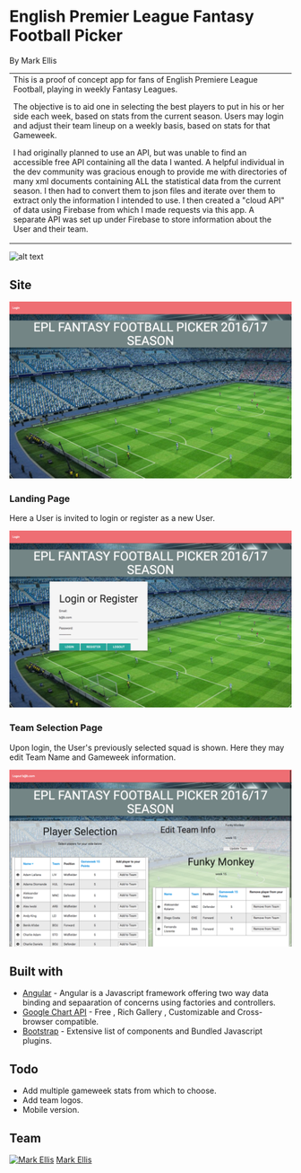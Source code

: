 # English Premier League Fantasy Football Picker

By Mark Ellis

<table>
<tr>
<td>
  This is a proof of concept app for fans of English Premiere League Football, playing in weekly Fantasy Leagues.

  The objective is to aid one in selecting the best players to put in his or her side each week, based on stats from the current season. Users may login and adjust their team lineup on a weekly basis, based on stats for that Gameweek.

  I had originally planned to use an API, but was unable to find an accessible free API containing all the data I wanted. A helpful individual in the dev community was gracious enough to provide me with directories of many xml documents containing ALL the statistical data from the current season. I then had to convert them to json files and iterate over them to extract only the information I intended to use. I then created a "cloud API" of data using Firebase from which I made requests via this app. A separate API was set up under Firebase to store information about the User and their team.
</td>
</tr>
</table>

![alt text](../images/EPL_FFP_ScreenShot.png "Description of this app")

## Site
![](/images/read_me_images/Screen%20Shot%202017-03-10%20at%203.28.51%20PM.png "Home page")

### Landing Page
Here a User is invited to login or register as a new User.

![](/images/read_me_images/Screen%20Shot%202017-03-10%20at%203.28.56%20PM.png "Login")

### Team Selection Page
Upon login, the User's previously selected squad is shown. Here they may edit Team Name and Gameweek information.

![](/images/read_me_images/Screen%20Shot%202017-03-10%20at%203.29.42%20PM.png "Login")

## Built with

- [Angular](https://www.w3schools.com/angular/angular_intro.asp) - Angular is a Javascript framework offering two way data binding and sepaaration of concerns using factories and controllers.
- [Google Chart API](https://developers.google.com/chart/interactive/docs/quick_start) - Free , Rich Gallery , Customizable and Cross-browser compatible.
- [Bootstrap](http://getbootstrap.com/) - Extensive list of components and  Bundled Javascript plugins.

## Todo
- Add multiple gameweek stats from which to choose.
- Add team logos.
- Mobile version.

## Team

[![Mark Ellis](https://avatars1.githubusercontent.com/u/20229705?v=3&u=f2f9e8b581f01b12eb8ab716a9a47a28e10001b5&s=400)](https://github.com/markellisdev)
[Mark Ellis ](https://github.com/markellisdev)